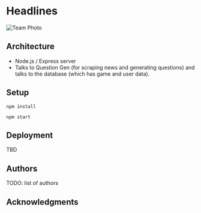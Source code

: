 # Headlines

![Team Photo](https://github.com/dartmouth-cs98/21f-headlines/blob/main/DocumentationImages/teamselfie.jpeg)

## Architecture

- Node.js / Express server
- Talks to Question Gen (for scraping news and generating questions) and talks to the database (which has game and user data).

## Setup

`npm install`

`npm start`

## Deployment

TBD

## Authors

TODO: list of authors

## Acknowledgments
